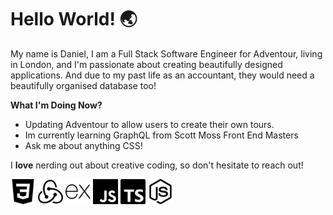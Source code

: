 # Hello World! 🌏

My name is Daniel, I am a Full Stack Software Engineer for Adventour, living in London, and I'm passionate about creating beautifully designed applications. And due to my past life as an accountant, they would need a beautifully organised database too!


**What I'm Doing Now?**
- Updating Adventour to allow users to create their own tours.
- Im currently learning GraphQL from Scott Moss Front End Masters
- Ask me about anything CSS!

I **love** nerding out about creative coding, so don't hesitate to reach out!

<img src='css3.svg' width='40' height='40'/>
<img src='redux.svg' width='40' height='40'/>
<img src='express.svg' width='40' height='40'/>
<img src='javascript.svg' width='40' height='40'/>
<img src='typescript.svg' width='40' height='40'/>
<img src='nodedotjs.svg' width='40' height='40'/>